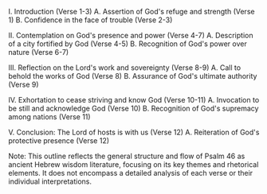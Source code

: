 I. Introduction (Verse 1-3)
   A. Assertion of God's refuge and strength (Verse 1)
   B. Confidence in the face of trouble (Verse 2-3)
   
II. Contemplation on God's presence and power (Verse 4-7)
    A. Description of a city fortified by God (Verse 4-5)
    B. Recognition of God's power over nature (Verse 6-7)
    
III. Reflection on the Lord's work and sovereignty (Verse 8-9)
     A. Call to behold the works of God (Verse 8)
     B. Assurance of God's ultimate authority (Verse 9)
     
IV. Exhortation to cease striving and know God (Verse 10-11)
    A. Invocation to be still and acknowledge God (Verse 10)
    B. Recognition of God's supremacy among nations (Verse 11)
    
V. Conclusion: The Lord of hosts is with us (Verse 12)
    A. Reiteration of God's protective presence (Verse 12)
    
Note: This outline reflects the general structure and flow of Psalm 46 as ancient Hebrew wisdom literature, focusing on its key themes and rhetorical elements. It does not encompass a detailed analysis of each verse or their individual interpretations.